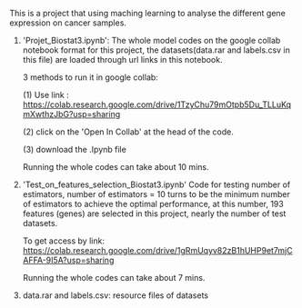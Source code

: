 This is a project that using maching learning to analyse the different gene expression on cancer samples.

1. 'Projet_Biostat3.ipynb': 
   The whole model codes on the google collab notebook format for this project, the datasets(data.rar and labels.csv in this file) are loaded through url links in this notebook. 

   3 methods to run it in google collab:
   
   (1) Use link : https://colab.research.google.com/drive/1TzyChu79mOtpb5Du_TLLuKqmXwthzJbG?usp=sharing
   
   (2) click on the 'Open In Collab' at the head of the code.
      
   (3) download the .Ipynb file
   
   Running the whole codes can take about 10 mins.

3. 'Test_on_features_selection_Biostat3.ipynb'
   Code for testing number of estimators, number of estimators = 10 turns to be the minimum number of estimators to achieve the optimal performance, at this number, 193 features (genes) are selected in this project, nearly the number of test datasets. 

   To get access by link: https://colab.research.google.com/drive/1gRmUqyv82zB1hUHP9et7mjCAFFA-9I5A?usp=sharing

   Running the whole codes can take about 7 mins.

4. data.rar and labels.csv: resource files of datasets
